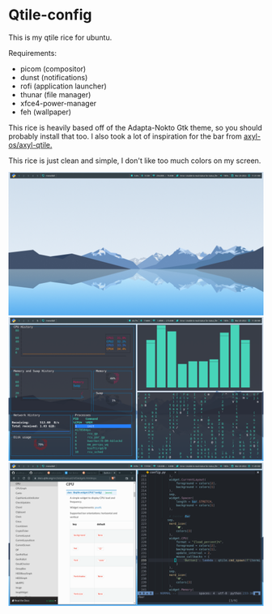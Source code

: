 # Qtile-config
This is my qtile rice for ubuntu.

Requirements:
- picom (compositor)
- dunst (notifications)
- rofi  (application launcher)
- thunar (file manager)
- xfce4-power-manager
- feh (wallpaper)

This rice is heavily based off of the Adapta-Nokto Gtk theme, so you should probably install that too.
I also took a lot of inspiration for the bar from [axyl-os/axyl-qtile.](https://github.com/axyl-os/axyl-qtile)

This rice is just clean and simple, I don't like too much colors on my screen.

![](https://raw.githubusercontent.com/Tejas-Bh/Qtile-config/main/Screenshots/2022-03-20-113116_1600x900_scrot.png)
![](https://raw.githubusercontent.com/Tejas-Bh/Qtile-config/main/Screenshots/2022-03-20-113839_1600x900_scrot.png)
![](https://raw.githubusercontent.com/Tejas-Bh/Qtile-config/main/Screenshots/2022-03-20-114901_1600x900_scrot.png)
